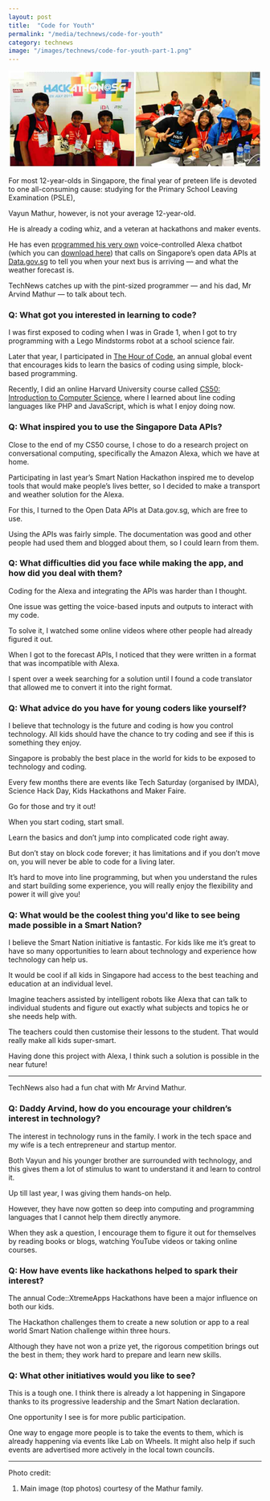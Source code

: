 ```yaml
---
layout: post
title:  "Code for Youth"
permalink: "/media/technews/code-for-youth"
category: technews
image: "/images/technews/code-for-youth-part-1.png"
---
```


![Code for Youth](/images/technews/code-for-youth-part-1.png)

For most 12-year-olds in Singapore, the final year of preteen life is devoted to one all-consuming cause: studying for the Primary School Leaving Examination (PSLE),

Vayun Mathur, however, is not your average 12-year-old.

He is already a coding whiz, and a veteran at hackathons and maker events.

He has even [programmed his very own](https://www.youtube.com/watch?v=CgHbqtwh4Lg) voice-controlled Alexa chatbot (which you can [download here](https://www.amazon.com/dp/B0713VHYJQ)) that calls on Singapore’s open data APIs at [Data.gov.sg](https://data.gov.sg/) to tell you when your next bus is arriving — and what the weather forecast is.

TechNews catches up with the pint-sized programmer — and his dad, Mr Arvind Mathur — to talk about tech.

### **Q: What got you interested in learning to code?**
I was first exposed to coding when I was in Grade 1, when I got to try programming with a Lego Mindstorms robot at a school science fair.

Later that year, I participated in [The Hour of Code](https://hourofcode.com/us), an annual global event that encourages kids to learn the basics of coding using simple, block-based programming.

Recently, I did an online Harvard University course called [CS50: Introduction to Computer Science](https://www.edx.org/course/cs50s-apr-computer-science-principles-harvardx-cs50-ap), where I learned about line coding languages like PHP and JavaScript, which is what I enjoy doing now.

### **Q: What inspired you to use the Singapore Data APIs?**

Close to the end of my CS50 course, I chose to do a research project on conversational computing, specifically the Amazon Alexa, which we have at home.

Participating in last year’s Smart Nation Hackathon inspired me to develop tools that would make people’s lives better, so I decided to make a transport and weather solution for the Alexa.

For this, I turned to the Open Data APIs at Data.gov.sg, which are free to use.

Using the APIs was fairly simple. The documentation was good and other people had used them and blogged about them, so I could learn from them.

### **Q: What difficulties did you face while making the app, and how did you deal with them?**
Coding for the Alexa and integrating the APIs was harder than I thought.

One issue was getting the voice-based inputs and outputs to interact with my code.

To solve it, I watched some online videos where other people had already figured it out.

When I got to the forecast APIs, I noticed that they were written in a format that was incompatible with Alexa.

I spent over a week searching for a solution until I found a code translator that allowed me to convert it into the right format.

### **Q: What advice do you have for young coders like yourself?**
I believe that technology is the future and coding is how you control technology. All kids should have the chance to try coding and see if this is something they enjoy.

Singapore is probably the best place in the world for kids to be exposed to technology and coding.

Every few months there are events like Tech Saturday (organised by IMDA), Science Hack Day, Kids Hackathons and Maker Faire.

Go for those and try it out!

When you start coding, start small.

Learn the basics and don’t jump into complicated code right away.

But don’t stay on block code forever; it has limitations and if you don’t move on, you will never be able to code for a living later.

It’s hard to move into line programming, but when you understand the rules and start building some experience, you will really enjoy the flexibility and power it will give you!

### **Q: What would be the coolest thing you'd like to see being made possible in a Smart Nation?**
I believe the Smart Nation initiative is fantastic. For kids like me it’s great to have so many opportunities to learn about technology and experience how technology can help us.

It would be cool if all kids in Singapore had access to the best teaching and education at an individual level.

Imagine teachers assisted by intelligent robots like Alexa that can talk to individual students and figure out exactly what subjects and topics he or she needs help with.

The teachers could then customise their lessons to the student. That would really make all kids super-smart.

Having done this project with Alexa, I think such a solution is possible in the near future!

---

TechNews also had a fun chat with Mr Arvind Mathur.

### **Q: Daddy Arvind, how do you encourage your children’s interest in technology?**
The interest in technology runs in the family. I work in the tech space and my wife is a tech entrepreneur and startup mentor.

Both Vayun and his younger brother are surrounded with technology, and this gives them a lot of stimulus to want to understand it and learn to control it.

Up till last year, I was giving them hands-on help.

However, they have now gotten so deep into computing and programming languages that I cannot help them directly anymore.

When they ask a question, I encourage them to figure it out for themselves by reading books or blogs, watching YouTube videos or taking online courses. 

### **Q: How have events like hackathons helped to spark their interest?** 
The annual Code::XtremeApps Hackathons have been a major influence on both our kids.

The Hackathon challenges them to create a new solution or app to a real world Smart Nation challenge within three hours.

Although they have not won a prize yet, the rigorous competition brings out the best in them; they work hard to prepare and learn new skills. 

### **Q: What other initiatives would you like to see?**
This is a tough one. I think there is already a lot happening in Singapore thanks to its progressive leadership and the Smart Nation declaration. 

One opportunity I see is for more public participation.

One way to engage more people is to take the events to them, which is already happening via events like Lab on Wheels. It might also help if such events are advertised more actively in the local town councils.

---

Photo credit:
1. Main image (top photos) courtesy of the Mathur family.
